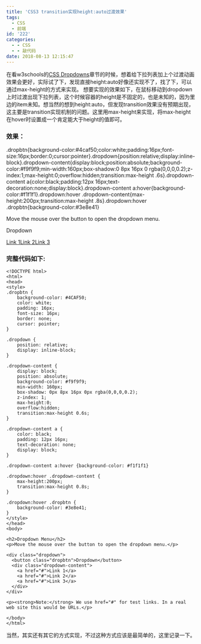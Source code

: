 ```yaml
---
title: 'CSS3 transition实现height:auto过渡效果'
tags:
  - CSS
  - 前端
id: '222'
categories:
  - - CSS
  - - 敲代码
date: 2018-08-13 12:15:47
---
```


在看w3schools的[CSS Dropdowns](https://www.w3schools.com/css/css_dropdowns.asp)章节的时候，想着给下拉列表加上个过渡动画效果会更好，实际试了下，发现直接height:auto好像还实现不了，找了下，可以通过max-height的方式来实现。 想要实现的效果如下，在鼠标移动到dropdown上时过渡出现下拉列表，这个时候容器的height是不固定的，也是未知的，因为里边的item未知。想当然的想到height:auto，但发现transition效果没有预期出现，这主要是transition实现机制的问题。这里用max-height来实现，将max-height在hover时设置成一个肯定能大于height的值即可。

### 效果：

.dropbtn{background-color:#4caf50;color:white;padding:16px;font-size:16px;border:0;cursor:pointer}.dropdown{position:relative;display:inline-block}.dropdown-content{display:block;position:absolute;background-color:#f9f9f9;min-width:160px;box-shadow:0 8px 16px 0 rgba(0,0,0,0.2);z-index:1;max-height:0;overflow:hidden;transition:max-height .6s}.dropdown-content a{color:black;padding:12px 16px;text-decoration:none;display:block}.dropdown-content a:hover{background-color:#f1f1f1}.dropdown:hover .dropdown-content{max-height:200px;transition:max-height .8s}.dropdown:hover .dropbtn{background-color:#3e8e41}

Move the mouse over the button to open the dropdown menu.

Dropdown

[Link 1](#)[Link 2](#)[Link 3](#)

### 完整代码如下:

```markup
<!DOCTYPE html>
<html>
<head>
<style>
.dropbtn {
    background-color: #4CAF50;
    color: white;
    padding: 16px;
    font-size: 16px;
    border: none;
    cursor: pointer;
}

.dropdown {
    position: relative;
    display: inline-block;
}

.dropdown-content {
    display: block;
    position: absolute;
    background-color: #f9f9f9;
    min-width: 160px;
    box-shadow: 0px 8px 16px 0px rgba(0,0,0,0.2);
    z-index: 1;
    max-height:0;
    overflow:hidden;
    transition:max-height 0.6s;
}

.dropdown-content a {
    color: black;
    padding: 12px 16px;
    text-decoration: none;
    display: block;
}

.dropdown-content a:hover {background-color: #f1f1f1}

.dropdown:hover .dropdown-content {
    max-height:200px;
    transition:max-height 0.8s;
}

.dropdown:hover .dropbtn {
    background-color: #3e8e41;
}
</style>
</head>
<body>

<h2>Dropdown Menu</h2>
<p>Move the mouse over the button to open the dropdown menu.</p>

<div class="dropdown">
  <button class="dropbtn">Dropdown</button>
  <div class="dropdown-content">
    <a href="#">Link 1</a>
    <a href="#">Link 2</a>
    <a href="#">Link 3</a>
  </div>
</div>

<p><strong>Note:</strong> We use href="#" for test links. In a real web site this would be URLs.</p>

</body>
</html>
```

当然，其实还有其它的方式实现，不过这种方式应该是最简单的，这里记录一下。